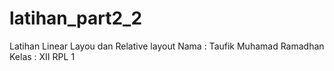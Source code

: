 # latihan_part2_2
Latihan Linear Layou dan Relative layout 
Nama : Taufik Muhamad Ramadhan
Kelas : XII RPL 1



